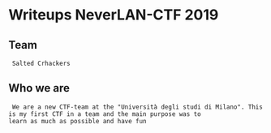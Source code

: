 # Writeups NeverLAN-CTF 2019


## Team
     Salted Crhackers

## Who we are
     We are a new CTF-team at the "Università degli studi di Milano". This is my first CTF in a team and the main purpose was to                                  learn as much as possible and have fun
